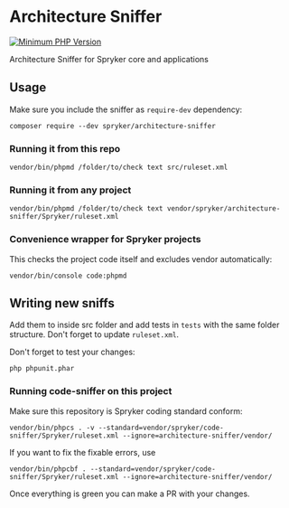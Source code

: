 # Architecture Sniffer
[![Minimum PHP Version](http://img.shields.io/badge/php-%3E%3D%205.4-8892BF.svg)](https://php.net/)

Architecture Sniffer for Spryker core and applications

## Usage

Make sure you include the sniffer as `require-dev` dependency:

    composer require --dev spryker/architecture-sniffer


### Running it from this repo

```
vendor/bin/phpmd /folder/to/check text src/ruleset.xml
```

### Running it from any project

```
vendor/bin/phpmd /folder/to/check text vendor/spryker/architecture-sniffer/Spryker/ruleset.xml
```

### Convenience wrapper for Spryker projects
This checks the project code itself and excludes vendor automatically:
```
vendor/bin/console code:phpmd
```

## Writing new sniffs
Add them to inside src folder and add tests in `tests` with the same folder structure.
Don't forget to update `ruleset.xml`.

Don't forget to test your changes:

    php phpunit.phar

### Running code-sniffer on this project
Make sure this repository is Spryker coding standard conform:
```
vendor/bin/phpcs . -v --standard=vendor/spryker/code-sniffer/Spryker/ruleset.xml --ignore=architecture-sniffer/vendor/
```
If you want to fix the fixable errors, use
```
vendor/bin/phpcbf . --standard=vendor/spryker/code-sniffer/Spryker/ruleset.xml --ignore=architecture-sniffer/vendor/
```
Once everything is green you can make a PR with your changes.
